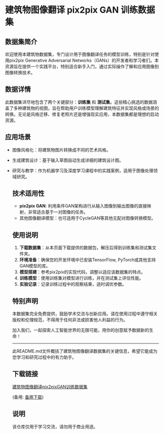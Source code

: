 # 建筑物图像翻译 pix2pix GAN 训练数据集

## 数据集简介

欢迎使用本建筑物数据集，专门设计用于图像翻译任务的模型训练，特别是针对使用pix2pix Generative Adversarial Networks（GANs）的开发者和学习者们。本资源旨在提供一个实践平台，特别适合新手入门，通过实际操作了解和应用图像到图像转换技术。

## 数据详情

此数据集详尽地包含了两个关键部分：**训练集** 和 **测试集**。这些精心挑选的数据涵盖了多种建筑物的视图，旨在帮助用户训练模型理解建筑特征并实现风格或场景的转换。无论是风格迁移、修复老照片还是增强现实应用，本数据集都是理想的启动资源。

## 应用场景

- 图像风格化：将建筑物图片转换成不同的艺术风格。
- 生成建筑设计：基于输入草图自动生成详细的建筑设计图。
- 研究与教学：作为机器学习及深度学习课程中的实践案例，适用于图像处理领域研究。

  ## 技术适用性

  - **pix2pix GAN**: 利用条件GAN架构进行从输入图像到输出图像的直接映射，非常适合基于一对图像的任务。
  - 其他图像翻译模型：也可适用于CycleGAN等其他无配对图像转换模型。

  ## 使用说明

  1. **下载数据集**：从本页面下载提供的数据包，解压后得到训练集和测试集文件夹。
  2. **环境准备**：确保您的开发环境中已安装TensorFlow, PyTorch或其他支持GAN模型的库。
  3. **模型搭建**：参考pix2pix的实现代码，调整以适应该数据集的特点。
  4. **训练模型**：使用训练集对模型进行训练，并在测试集上评估性能。
  5. **实验记录**：记录训练过程中的观察结果，适时调优参数。

  ## 特别声明

  本数据集完全免费提供，鼓励学术交流与创新应用。请在使用过程中遵守相关版权和伦理规范，不得用于任何非法或损害他人利益的行为。

  加入我们，一起探索人工智能世界的无限可能，用你的创意赋予数据新的生命！

  ---

  此README.md文件概括了建筑物图像翻译数据集的关键信息，希望它能成为您学习和研究过程中的有力助手。

  ## 下载链接
  [建筑物图像翻译pix2pixGAN训练数据集](https://pan.quark.cn/s/8c09fcb3d16b) 

  (备用: [备用下载](https://pan.baidu.com/s/1cTgcv8si4Buc5ARz3U51kA?pwd=1234))

  ## 说明

  该仓库仅用于学习交流，请勿用于商业用途。

